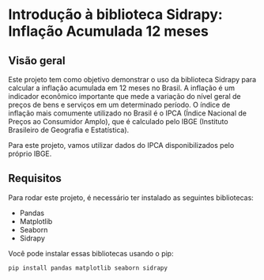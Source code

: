 # Introdução à biblioteca Sidrapy: Inflação Acumulada 12 meses

## Visão geral
Este projeto tem como objetivo demonstrar o uso da biblioteca Sidrapy para calcular a inflação acumulada em 12 meses no Brasil. A inflação é um indicador econômico importante que mede a variação do nível geral de preços de bens e serviços em um determinado período. O índice de inflação mais comumente utilizado no Brasil é o IPCA (Índice Nacional de Preços ao Consumidor Amplo), que é calculado pelo IBGE (Instituto Brasileiro de Geografia e Estatística).

Para este projeto, vamos utilizar dados do IPCA disponibilizados pelo próprio IBGE.

## Requisitos
Para rodar este projeto, é necessário ter instalado as seguintes bibliotecas:
- Pandas
- Matplotlib
- Seaborn
- Sidrapy

Você pode instalar essas bibliotecas usando o pip:
```bash
pip install pandas matplotlib seaborn sidrapy
